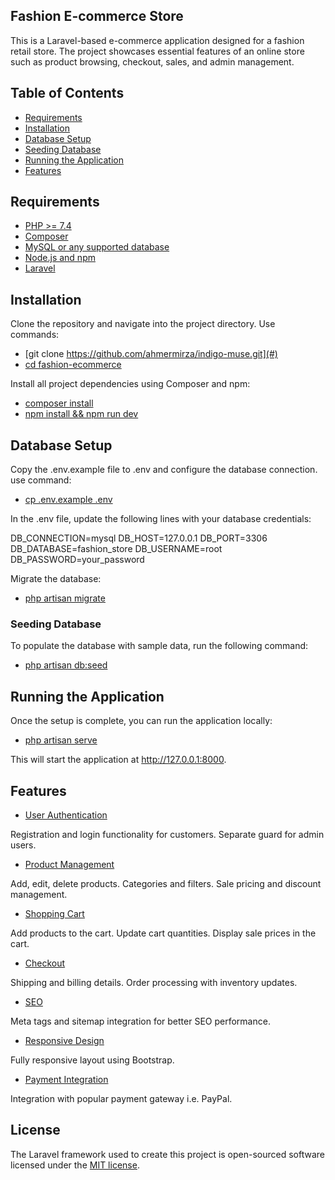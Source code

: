 <!-- <p align="center"><a href="https://laravel.com" target="_blank"><img src="https://raw.githubusercontent.com/laravel/art/master/logo-lockup/5%20SVG/2%20CMYK/1%20Full%20Color/laravel-logolockup-cmyk-red.svg" width="400" alt="Laravel Logo"></a></p>

<p align="center">
<a href="https://github.com/laravel/framework/actions"><img src="https://github.com/laravel/framework/workflows/tests/badge.svg" alt="Build Status"></a>
<a href="https://packagist.org/packages/laravel/framework"><img src="https://img.shields.io/packagist/dt/laravel/framework" alt="Total Downloads"></a>
<a href="https://packagist.org/packages/laravel/framework"><img src="https://img.shields.io/packagist/v/laravel/framework" alt="Latest Stable Version"></a>
<a href="https://packagist.org/packages/laravel/framework"><img src="https://img.shields.io/packagist/l/laravel/framework" alt="License"></a>
</p> -->

## Fashion E-commerce Store

This is a Laravel-based e-commerce application designed for a fashion retail store. The project showcases essential features of an online store such as product browsing, checkout, sales, and admin management.

## Table of Contents

- [Requirements](#)
- [Installation](#)
- [Database Setup](#)
- [Seeding Database](#)
- [Running the Application](#)
- [Features](#)

## Requirements

- [PHP >= 7.4](#)
- [Composer](#)
- [MySQL or any supported database](#)
- [Node.js and npm](#)
- [Laravel](#)

## Installation

Clone the repository and navigate into the project directory. Use commands: 

- [git clone https://github.com/ahmermirza/indigo-muse.git](#)
- [cd fashion-ecommerce](#)

Install all project dependencies using Composer and npm:

- [composer install](#)
- [npm install && npm run dev](#)

## Database Setup

Copy the .env.example file to .env and configure the database connection. use command:
- [cp .env.example .env](#)

In the .env file, update the following lines with your database credentials:

DB_CONNECTION=mysql
DB_HOST=127.0.0.1
DB_PORT=3306
DB_DATABASE=fashion_store
DB_USERNAME=root
DB_PASSWORD=your_password

Migrate the database:

- [php artisan migrate](#)

### Seeding Database

To populate the database with sample data, run the following command:

- [php artisan db:seed](#)

## Running the Application

Once the setup is complete, you can run the application locally:

- [php artisan serve](#)

This will start the application at http://127.0.0.1:8000.

## Features
- [User Authentication](#)

Registration and login functionality for customers.
Separate guard for admin users.

- [Product Management](#)

Add, edit, delete products.
Categories and filters.
Sale pricing and discount management.

- [Shopping Cart](#)

Add products to the cart.
Update cart quantities.
Display sale prices in the cart.

- [Checkout](#)

Shipping and billing details.
Order processing with inventory updates.

- [SEO](#)

Meta tags and sitemap integration for better SEO performance.

- [Responsive Design](#)

Fully responsive layout using Bootstrap.

- [Payment Integration](#)

Integration with popular payment gateway i.e. PayPal.

## License

The Laravel framework used to create this project is open-sourced software licensed under the [MIT license](https://opensource.org/licenses/MIT).